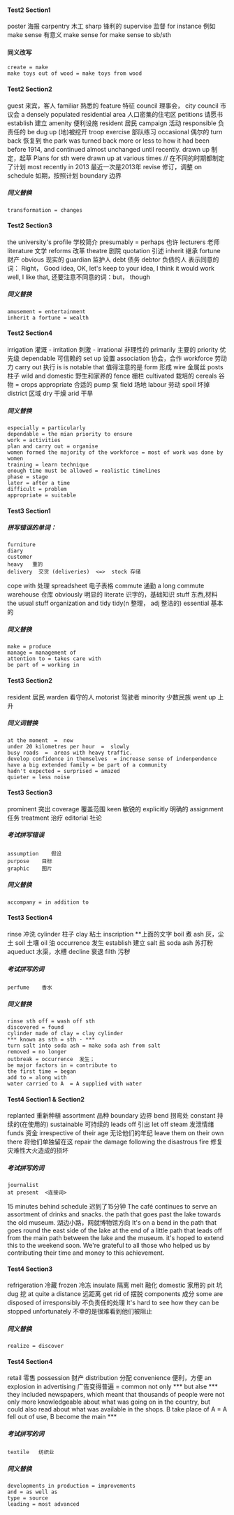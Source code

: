 #### Test2  Section1
poster   海报
carpentry   木工
sharp   锋利的
supervise   监督
for instance   例如
make sense   有意义
    make sense for
    make sense to sb/sth  
#### 同义改写
    create = make 
    make toys out of wood = make toys from wood


#### Test2  Section2
guest   来宾，客人
familiar   熟悉的
feature  特征
council   理事会，
    city council  市议会
a densely populated residential area  人口密集的住宅区
petitions   请愿书
establish   建立
amenity   便利设施
resident   居民
campaign    活动
responsible    负责任的
be dug up    (地)被挖开
troop exercise    部队练习
occasional    偶尔的
turn back   恢复到
    the park was turned back more or less to how it had been before 1914, and continued almost unchanged until recently. 
drawn up    制定，起草
    Plans for sth were drawn up at various times    // 在不同的时期都制定了计划
most recently in 2013    最近一次是2013年
revise   修订，调整
on schedule   如期，按照计划
boundary   边界
##### 同义替换
    transformation = changes

#### Test2 Section3
the university's profile  学校简介
presumably = perhaps   也许 
lecturers    老师
literature    文学
reforms   改革
theatre   剧院
quotation    引述
inherit    继承
fortune    财产
obvious    现实的
guardian   监护人
debt    债务
    debtor   负债的人
表示同意的词： Right，   Good idea,  OK,  let's keep to your idea,  I think it would work well,  I like that,
还要注意不同意的词：but， though 
##### 同义替换
    amusement = entertainment
    inherit a fortune = wealth

#### Test2 Section4
irrigation    灌溉
    - irritation  刺激
    - irrational  非理性的
primarily    主要的
priority    优先级
dependable    可信赖的
set up   设置
association   协会，合作
workforce   劳动力
carry out   执行
is is notable that    值得注意的是
form   形成
wire  金属丝
posts   柱子
wild and domestic  野生和家养的
fence   栅栏
cultivated  栽培的
cereals  谷物 = crops
appropriate 合适的
pump   泵
field   场地
labour  劳动
spoil   坏掉
district   区域
dry     干燥
arid    干旱

##### 同义替换
    especially = particularly
    dependable = the mian priority to ensure
    work = activities
    plan and carry out = organise
    women formed the majority of the workforce = most of work was done by women
    training = learn technique
    enough time must be allowed = realistic timelines
    phase = stage
    later = after a time
    difficult = problem
    appropriate = suitable


#### Test3 Section1
##### 拼写错误的单词：
    furniture
    diary
    customer
    heavy   重的
    delivery  交货 (deliveries)  <=>  stock 存储
cope with  处理
spreadsheet   电子表格
commute   通勤    a long commute
warehouse    仓库
obviously  明显的
literate   识字的，基础知识
stuff   东西,材料   the usual stuff
organization and tidy    tidy(n 整理， adj 整洁的)
essential   基本的

##### 同义替换
    make = produce
    manage = management of
    attention to = takes care with
    be part of = working in


#### Test3 Section2
resident   居民
warden   看守的人
motorist   驾驶者
minority   少数民族
went up   上升
##### 同义词替换
    at the moment  =  now
    under 20 kilometres per hour  =  slowly
    busy roads  =  areas with heavy traffic.
    develop confidence in themselves  = increase sense of indenpendence
    have a big extended family = be part of a community
    hadn't expected = surprised = amazed
    quieter = less noise 

#### Test3 Section3
prominent  突出
coverage   覆盖范围
keen   敏锐的
explicitly   明确的
assignment   任务
treatment    治疗
editorial    社论

##### 考试拼写错误
    assumption    假设
    purpose    目标
    graphic    图片

##### 同义替换
    accompany = in addition to

#### Test3 Section4
rinse     冲洗
cylinder   柱子
clay    粘土
inscription   **上面的文字
boil   煮
ash    灰，尘土
soil    土壤
oil     油
occurrence   发生
establish    建立
salt     盐
soda ash   苏打粉
aqueduct  水渠，水槽
decline  衰退
filth   污秽

##### 考试拼写的词
    perfume    香水

##### 同义替换
    rinse sth off = wash off sth
    discovered = found
    cylinder made of clay = clay cylinder 
    *** known as sth = sth - ***
    turn salt into soda ash = make soda ash from salt
    removed = no longer
    outbreak = occurrence  发生； 
    be major factors in = contribute to        
    the first time = began
    add to = along with
    water carried to A  = A supplied with water  


#### Test4 Section1 & Section2
replanted   重新种植
assortment  品种
boundary    边界
bend   拐弯处
constant   持续的(在使用的)
sustainable   可持续的
leads off   引出
let off steam   发泄情绪
funds   资金
irrespective of their age   无论他们的年纪
leave them on their own there  将他们单独留在这
repair the damage following the disastrous fire   修复灾难性大火造成的损坏

##### 考试拼写的词
    journalist
    at present  <连接词>

15 minutes behind schedule   迟到了15分钟
The café continues to serve an assortment of drinks and snacks.
the path that goes past the lake towards the old museum.        湖边小路，网就博物馆方向
It's on a bend in the path that goes round the east side of the lake
at the end of a little path that leads off from the main path between the lake and the museum.
it's hoped to extend this to the weekend soon. 
We're grateful to all those who helped us by contributing their time and money to this achievement.

#### Test4 Section3
refrigeration    冷藏
frozen           冷冻
insulate         隔离
melt             融化
domestic   家用的
pit  坑
dug   挖
at quite a distance  远距离
get rid of  摆脱
components  成分
some are disposed of irresponsibly   不负责任的处理
It's hard to see how they can be stopped unfortunately   不幸的是很难看到他们被阻止
##### 同义替换
    realize = discover

#### Test4 Section4
retail  零售
possession  财产
distribution  分配
convenience   便利，方便
an explosion in advertising   广告变得普遍 = common
not only *** but alse ***
    they included newspapers, which meant that thousands of people were not only more knowledgeable about what was going on in the country, but could also read about what was available in the shops.
B take place of A = A fell out of use, B become the main ***
##### 考试拼写的词
    textile   纺织业

##### 同义替换
    developments in production = improvements 
    and = as well as
    type = source
    leading = most advanced
    